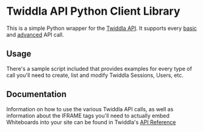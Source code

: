 Twiddla API Python Client Library
=========

This is a simple Python wrapper for the [Twiddla API].  It supports every [basic] and [advanced] API call.

Usage
-----

There's a sample script included that provides examples for every type of call you'll need to create, list and modify Twiddla Sessions, Users, etc.

Documentation
-------

Information on how to use the various Twiddla API calls, as well as information about the IFRAME tags you'll need to actually embed Whiteboards into your site can be found in Twiddla's [API Reference]


[Twiddla API]: http://www.twiddla.com/API/Reference.aspx
[basic]: http://www.twiddla.com/API/Reference.aspx
[advanced]: http://www.twiddla.com/API/ReferenceAdvanced.aspx
[API Reference]: http://www.twiddla.com/API/Reference.aspx